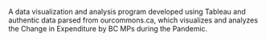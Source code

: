 A data visualization and analysis program developed using Tableau and authentic data parsed from ourcommons.ca, which visualizes and analyzes the Change in Expenditure by BC MPs during the Pandemic.

